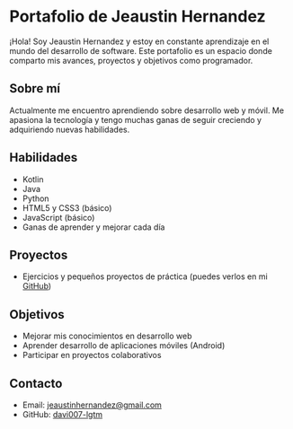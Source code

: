 # Portafolio de Jeaustin Hernandez

¡Hola! Soy Jeaustin Hernandez y estoy en constante aprendizaje en el mundo del desarrollo de software. Este portafolio es un espacio donde comparto mis avances, proyectos y objetivos como programador.

## Sobre mí

Actualmente me encuentro aprendiendo sobre desarrollo web y móvil. Me apasiona la tecnología y tengo muchas ganas de seguir creciendo y adquiriendo nuevas habilidades.

## Habilidades

- Kotlin
- Java
- Python
- HTML5 y CSS3 (básico)
- JavaScript (básico)
- Ganas de aprender y mejorar cada día

## Proyectos

- Ejercicios y pequeños proyectos de práctica (puedes verlos en mi [GitHub](https://github.com/davi007-lgtm))

## Objetivos

- Mejorar mis conocimientos en desarrollo web
- Aprender desarrollo de aplicaciones móviles (Android)
- Participar en proyectos colaborativos

## Contacto

- Email: [jeaustinhernandez@gmail.com](mailto:jeaustinhernandez@gmail.com)
- GitHub: [davi007-lgtm](https://github.com/davi007-lgtm) 